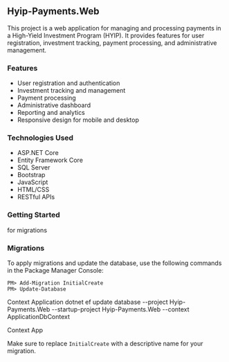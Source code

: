﻿## Hyip-Payments.Web

This project is a web application for managing and processing payments in a High-Yield Investment Program (HYIP). It provides features for user registration, investment tracking, payment processing, and administrative management.

### Features
- User registration and authentication
- Investment tracking and management
- Payment processing
- Administrative dashboard
- Reporting and analytics
- Responsive design for mobile and desktop

### Technologies Used
- ASP.NET Core
- Entity Framework Core
- SQL Server
- Bootstrap
- JavaScript
- HTML/CSS
- RESTful APIs

### Getting Started
for migrations

### Migrations

To apply migrations and update the database, use the following commands in the Package Manager Console:
```
PM> Add-Migration InitialCreate
PM> Update-Database
```

Context Application
dotnet ef update database --project Hyip-Payments.Web --startup-project Hyip-Payments.Web --context ApplicationDbContext

Context App



Make sure to replace `InitialCreate` with a descriptive name for your migration.